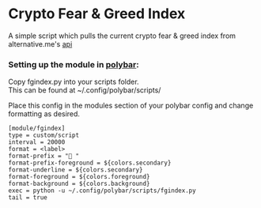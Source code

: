 # Crypto Fear & Greed Index
A simple script which pulls the current crypto fear & greed index from alternative.me's [api](https://api.alternative.me/fng/)

### Setting up the module in [polybar](https://github.com/polybar/polybar):
Copy fgindex.py into your scripts folder.  
This can be found at ~/.config/polybar/scripts/

Place this config in the modules section of your polybar config and change formatting as desired.

```
[module/fgindex]
type = custom/script
interval = 20000
format = <label>
format-prefix = " "
format-prefix-foreground = ${colors.secondary}
format-underline = ${colors.secondary}
format-foreground = ${colors.foreground}
format-background = ${colors.background}
exec = python -u ~/.config/polybar/scripts/fgindex.py
tail = true
```